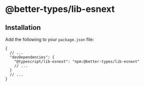 # @better-types/lib-esnext

## Installation

Add the following to your `package.json` file:

```jsonc
{
  // ...
  "devDependencies": {
    "@typescript/lib-esnext": "npm:@better-types/lib-esnext"
    // ...
  }
  // ...
}
```
